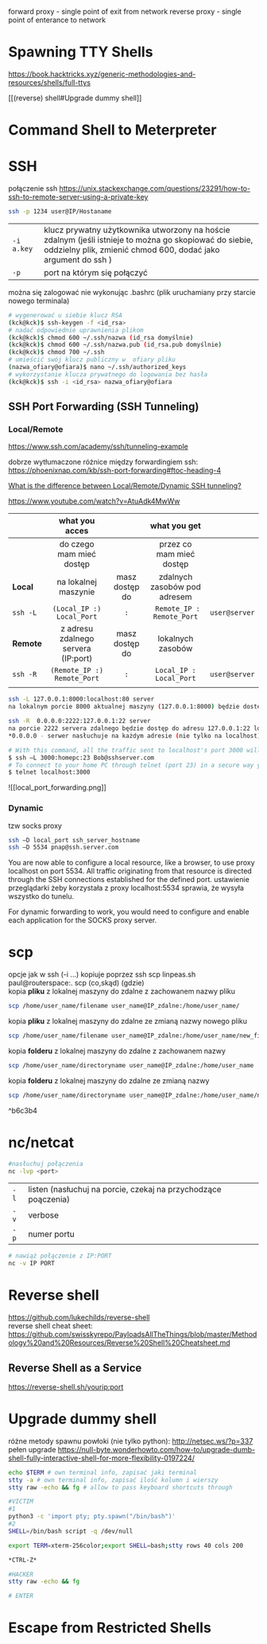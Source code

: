 forward proxy - single point of exit from network
reverse proxy - single point of enterance to network

# Spawning TTY Shells
https://book.hacktricks.xyz/generic-methodologies-and-resources/shells/full-ttys

[[(reverse) shell#Upgrade dummy shell]]
# Command Shell to Meterpreter
# SSH
połączenie ssh
https://unix.stackexchange.com/questions/23291/how-to-ssh-to-remote-server-using-a-private-key
```bash
ssh -p 1234 user@IP/Hostaname
```

| |                                                                                                                                                                         |
| ---------- | ----------------------------------------------------------------------------------------------------------------------------------------------------------------------- |
| `-i a.key` | klucz prywatny użytkownika utworzony na hoście zdalnym (jeśli istnieje to można go skopiować do siebie, oddzielny plik, zmienić chmod 600, dodać jako argument do ssh ) |
| `-p`       | port na którym się połączyć                                                                                                                                             |

można się zalogować nie wykonując .bashrc (plik uruchamiany przy starcie nowego terminala)
```bash
# wygenerować u siebie klucz RSA
(kck@kck)$ ssh-keygen -f <id_rsa>   
# nadać odpowiednie uprawnienia plikom
(kck@kck)$ chmod 600 ~/.ssh/nazwa (id_rsa domyślnie)
(kck@kck)$ chmod 600 ~/.ssh/nazwa.pub (id_rsa.pub domyślnie)
(kck@kck)$ chmod 700 ~/.ssh
# umieścić swój klucz publiczny w  ofiary pliku
(nazwa_ofiary@ofiara)$ nano ~/.ssh/authorized_keys 
# wykorzystanie klucza prywatnego do logowania bez hasła
(kck@kck)$ ssh -i <id_rsa> nazwa_ofiary@ofiara 
```

## SSH Port Forwarding (SSH Tunneling)
### Local/Remote
https://www.ssh.com/academy/ssh/tunneling-example  

dobrze wytłumaczone różnice między forwardingiem ssh:  
https://phoenixnap.com/kb/ssh-port-forwarding#ftoc-heading-4  

[What is the difference between Local/Remote/Dynamic SSH tunneling?](https://serverfault.com/questions/272754/what-is-the-difference-between-local-remote-dynamic-ssh-tunneling)

https://www.youtube.com/watch?v=AtuAdk4MwWw

|            |           what you acces            |                |         what you get         |               |
| :--------- | :---------------------------------: | :------------: | :--------------------------: | ------------: |
|            |      do czego mam mieć dostęp       |                |   przez co mam mieć dostęp   |               |
| **Local**  |        na lokalnej maszynie         | masz dostęp do | zdalnych zasobów pod adresem |               |
| `ssh -L`   |      `(Local_IP :) Local_Port`      |      `:`       |  ` Remote_IP : Remote_Port`  | `user@server` |
| **Remote** | z adresu zdalnego servera (IP:port) | masz dostęp do |      lokalnych zasobów       |               |
| `ssh -R`   |     `(Remote_IP :) Remote_Port`     |      `:`       |   `Local_IP : Local_Port`    | `user@server` |
|            |

```bash
ssh -L 127.0.0.1:8000:localhost:80 server
na lokalnym porcie 8000 aktualnej maszyny (127.0.0.1:8000) będzie dostępna aplikacja z serwera z portu localhost:80 
```
```bash
ssh -R  0.0.0.0:2222:127.0.0.1:22 server
na porcie 2222 servera zdalnego będzie dostęp do adresu 127.0.0.1:22 lokalnej maszyny, z której rozpoczęty został tunel
*0.0.0.0 - serwer nasłuchuje na każdym adresie (nie tylko na localhost)
```
```bash
# With this command, all the traffic sent to localhost's port 3000 will be forwarded to remote host on port 23 through the tunnel.
$ ssh –L 3000:homepc:23 Bob@sshserver.com
# To connect to your home PC through telnet (port 23) in a secure way you will just use:
$ telnet localhost:3000
```
![[local_port_forwarding.png]]


### Dynamic
tzw socks proxy
```bash
ssh –D local_port ssh_server_hostname
ssh –D 5534 pnap@ssh.server.com
```
You are now able to configure a local resource, like a browser, to use proxy localhost on port 5534. All traffic originating from that resource is directed through the SSH connections established for the defined port.
ustawienie przeglądarki żeby korzystała z proxy localhost:5534 sprawia, że wysyła wszystko do tunelu.

For dynamic forwarding to work, you would need to configure and enable each application for the SOCKS proxy server.
# scp
opcje jak w ssh (-i ...)
kopiuje poprzez ssh
scp linpeas.sh paul@routerspace:.
scp (co,skąd) (gdzie)  
kopia **pliku** z lokalnej maszyny do zdalne z zachowanem nazwy pliku
```bash
scp /home/user_name/filename user_name@IP_zdalne:/home/user_name/
```

kopia **pliku** z lokalnej maszyny do zdalne ze zmianą nazwy nowego pliku
```bash
scp /home/user_name/filename user_name@IP_zdalne:/home/user_name/new_filename
```
kopia **folderu** z lokalnej maszyny do zdalne z zachowanem nazwy
```bash
scp /home/user_name/directoryname user_name@IP_zdalne:/home/user_name
```
kopia **folderu** z lokalnej maszyny do zdalne ze zmianą nazwy
```bash
scp /home/user_name/directoryname user_name@IP_zdalne:/home/user_name/new_directoryname
```

^b6c3b4

# nc/netcat
```bash
#nasłuchuj połączenia
nc -lvp <port>
```

|      |                                                                |
| ---- | -------------------------------------------------------------- |
| `-l` | listen (nasłuchuj na porcie, czekaj na przychodzące poączenia) |
| `-v` | verbose                                                        |
| `-p` | numer portu                                                    |

```bash
# nawiąż połączenie z IP:PORT
nc -v IP PORT
```
# Reverse shell
https://github.com/lukechilds/reverse-shell  
reverse shell cheat sheet: https://github.com/swisskyrepo/PayloadsAllTheThings/blob/master/Methodology%20and%20Resources/Reverse%20Shell%20Cheatsheet.md

## Reverse Shell as a Service
https://reverse-shell.sh/yourip:port 

# Upgrade dummy shell
różne metody spawnu powłoki (nie tylko python): http://netsec.ws/?p=337  
pełen upgrade https://null-byte.wonderhowto.com/how-to/upgrade-dumb-shell-fully-interactive-shell-for-more-flexibility-0197224/

```bash
echo $TERM # own terminal info, zapisać jaki terminal
stty -a # own terminal info, zapisać ilość kolumn i wierszy
stty raw -echo && fg # allow to pass keyboard shortcuts through
```
```bash
#VICTIM
#1
python3 -c 'import pty; pty.spawn("/bin/bash")'
#2
SHELL=/bin/bash script -q /dev/null

export TERM=xterm-256color;export SHELL=bash;stty rows 40 cols 200

*CTRL-Z*

#HACKER
stty raw -echo && fg

# ENTER
```

# Escape from Restricted Shells